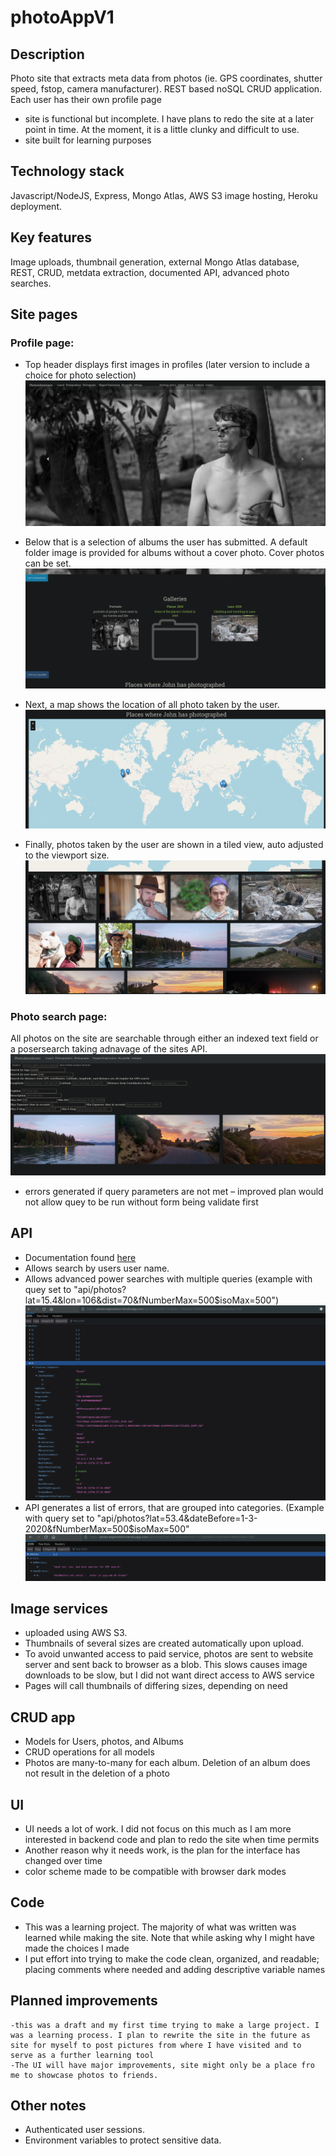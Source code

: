 # photoAppV1

## Description
Photo site that extracts meta data from photos (ie. GPS coordinates, shutter speed, fstop, camera manufacturer). REST based noSQL CRUD application. Each user has their own profile page

- site is functional but incomplete. I have plans to redo the site at a later point in time. At the moment, it is a little clunky and difficult to use. 
- site built for learning purposes
  
## Technology stack
Javascript/NodeJS, Express, Mongo Atlas, AWS S3 image hosting, Heroku deployment.

## Key features
Image uploads, thumbnail generation, external Mongo Atlas database, REST, CRUD, metdata extraction, documented API, advanced photo searches.

## Site pages
### Profile page:
- Top header displays first images in profiles (later version to include a choice for photo selection)
![image header](https://raw.githubusercontent.com/JREricson/photoAppV1/master/doc/photoHeader.png)



- Below that is a selection of albums the user has submitted. A default folder image is provided for albums without a cover photo. Cover photos can be set.
![profile albums](https://github.com/JREricson/photoAppV1/blob/master/doc/ProfileAlbums.png?raw=true)

- Next, a map shows the location of all photo taken by the user.
![profile map](https://raw.githubusercontent.com/JREricson/photoAppV1/master/doc/profileMap.png)

- Finally, photos taken by the user are shown in a tiled view, auto adjusted to the viewport size.
![profile gallery](https://raw.githubusercontent.com/JREricson/photoAppV1/master/doc/profileGallery.png)


### Photo search page:
All photos on the site are searchable through either an indexed text field or a posersearch taking adnavage of the sites API. 
![photo power search](https://raw.githubusercontent.com/JREricson/photoAppV1/master/doc/powersearch.png)
- errors generated if query parameters are not met – improved plan would not allow quey to be run without form being validate first


## API
- Documentation found [here](https://photo-exploration.herokuapp.com/api/)
- Allows search by users user name.
- Allows advanced power searches with multiple queries (example with quey set to "api/photos?lat=15.4&lon=106&dist=70&fNumberMax=500$isoMax=500")
![api example](https://raw.githubusercontent.com/JREricson/photoAppV1/master/doc/apiExample.png)
- API generates a list of errors, that are grouped into categories. (Example with query set to "api/photos?lat=53.4&dateBefore=1-3-2020&fNumberMax=500$isoMax=500"
![api example](https://raw.githubusercontent.com/JREricson/photoAppV1/master/doc/APIError.png)


## Image services
- uploaded using AWS S3.
- Thumbnails of several sizes are created automatically upon upload.
- To avoid unwanted access to paid service, photos are sent to website server and sent back to 	browser as a blob. This slows causes image downloads to be slow, but I did not want direct 	access to AWS service
- Pages will call thumbnails of differing sizes, depending on need

## CRUD app
- Models for Users, photos, and Albums
- CRUD operations for all models
- Photos are many-to-many for each album. Deletion of an album does not result in the deletion of a photo

## UI
- UI needs a lot of work. I did not focus on this much as I am more interested in backend code 	and plan to redo the site when time permits
- Another reason why it needs work, is the plan for the interface has changed over time
- color scheme made to be compatible with browser dark modes

## Code
- This was a learning project. The majority of what was written was learned while making the site.  	Note that while asking why I might have made the choices I made
- I put effort into trying to make the code clean, organized, and readable; placing comments where needed and adding descriptive variable names

## Planned improvements
	-this was a draft and my first time trying to make a large project. I was a learning process. I plan to rewrite the site in the future as site for myself to post pictures from where I have visited and to serve as a further learning tool
	-The UI will have major improvements, site might only be a place fro me to showcase photos to friends.

## Other notes
- Authenticated user sessions.
- Environment variables to protect sensitive data.





